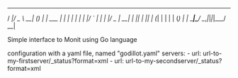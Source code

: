   ____  ___      _ _ _ _       _   
 / ___|/ _ \  __| (_) | | ___ | |_ 
| |  _| | | |/ _` | | | |/ _ \| __|
| |_| | |_| | (_| | | | | (_) | |_ 
 \____|\___/ \__,_|_|_|_|\___/ \__|
                                   

Simple interface to Monit using Go language

configuration with a yaml file, named "godillot.yaml"
    servers:
       - url: url-to-my-firstserver/_status?format=xml
       - url: url-to-my-secondserver/_status?format=xml